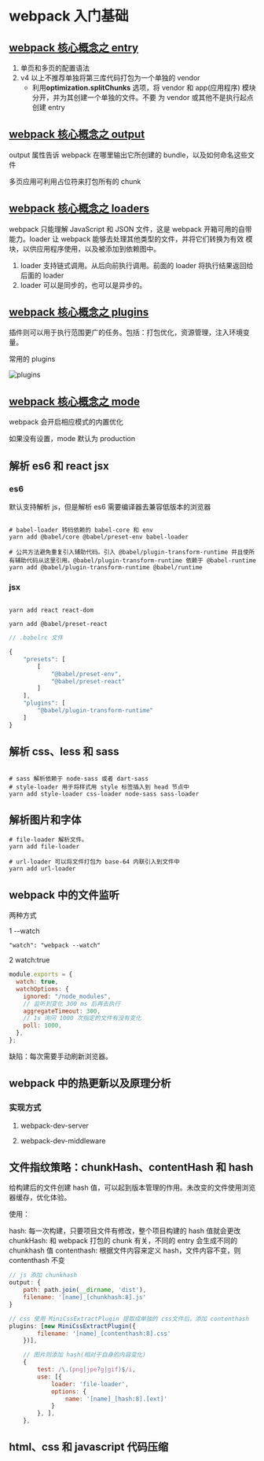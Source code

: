 # webpack 入门基础

## [webpack 核心概念之 entry](https://webpack.docschina.org/concepts/entry-points/)

1. 单页和多页的配置语法
2. v4 以上不推荐单独将第三库代码打包为一个单独的 vendor
   - 利用**optimization.splitChunks** 选项，将 vendor 和 app(应用程序) 模块分开，并为其创建一个单独的文件。不要 为 vendor 或其他不是执行起点创建 entry

## [webpack 核心概念之 output](https://webpack.docschina.org/concepts/output/)

output 属性告诉 webpack 在哪里输出它所创建的 bundle，以及如何命名这些文件

多页应用可利用占位符来打包所有的 chunk

## [webpack 核心概念之 loaders](https://webpack.docschina.org/concepts/loaders/#example)

webpack 只能理解 JavaScript 和 JSON 文件，这是 webpack 开箱可用的自带能力。loader 让 webpack 能够去处理其他类型的文件，并将它们转换为有效 模块，以供应用程序使用，以及被添加到依赖图中。

1. loader 支持链式调用。从后向前执行调用。前面的 loader 将执行结果返回给后面的 loader
2. loader 可以是同步的，也可以是异步的。

## [webpack 核心概念之 plugins](https://webpack.docschina.org/concepts/plugins/)

插件则可以用于执行范围更广的任务。包括：打包优化，资源管理，注入环境变量。

常用的 plugins

![plugins](https://shenggao.oss-cn-beijing.aliyuncs.com/blog/2020/11/plugins.jpeg)

## [webpack 核心概念之 mode](https://webpack.docschina.org/configuration/mode/#usage)

webpack 会开启相应模式的内置优化

如果没有设置，mode 默认为 production

## 解析 es6 和 react jsx

### es6

默认支持解析 js，但是解析 es6 需要编译器去兼容低版本的浏览器

```shell

# babel-loader 转码依赖的 babel-core 和 env
yarn add @babel/core @babel/preset-env babel-loader

# 公共方法避免重复引入辅助代码。引入 @babel/plugin-transform-runtime 并且使所有辅助代码从这里引用。@babel/plugin-transform-runtime 依赖于 @babel-runtime
yarn add @babel/plugin-transform-runtime @babel/runtime

```

### jsx

```shell

yarn add react react-dom

yarn add @babel/preset-react
```

```js
// .babelrc 文件

{
    "presets": [
        [
            "@babel/preset-env",
            "@babel/preset-react"
        ]
    ],
    "plugins": [
        "@babel/plugin-transform-runtime"
    ]
}
```

## 解析 css、less 和 sass

```shell

# sass 解析依赖于 node-sass 或者 dart-sass
# style-loader 用于将样式用 style 标签插入到 head 节点中
yarn add style-loader css-loader node-sass sass-loader

```

## 解析图片和字体

```shell
# file-loader 解析文件。
yarn add file-loader

# url-loader 可以将文件打包为 base-64 内联引入到文件中
yarn add url-loader
```

## webpack 中的文件监听

两种方式

1 --watch

```shell
"watch": "webpack --watch"
```

2 watch:true

```js
module.exports = {
  watch: true,
  watchOptions: {
    ignored: "/node_modules",
    // 监听到变化 300 ms 后再去执行
    aggregateTimeout: 300,
    // 1s 询问 1000 次指定的文件有没有变化
    poll: 1000,
  },
};
```

缺陷：每次需要手动刷新浏览器。

## webpack 中的热更新以及原理分析

### 实现方式

1. webpack-dev-server

2. webpack-dev-middleware

## 文件指纹策略：chunkHash、contentHash 和 hash

给构建后的文件创建 hash 值，可以起到版本管理的作用。未改变的文件使用浏览器缓存，优化体验。

使用：

hash: 每一次构建，只要项目文件有修改，整个项目构建的 hash 值就会更改
chunkHash: 和 webpack 打包的 chunk 有关，不同的 entry 会生成不同的 chunkhash 值
contenthash: 根据文件内容来定义 hash，文件内容不变，则 contenthash 不变

```js
// js 添加 chunkhash
output: {
    path: path.join(__dirname, 'dist'),
    filename: '[name]_[chunkhash:8].js'
}

// css 使用 MiniCssExtractPlugin 提取成单独的 css文件后，添加 contenthash
plugins: [new MiniCssExtractPlugin({
        filename: '[name]_[contenthash:8].css'
    })],

    // 图片则添加 hash(相对于自身的内容变化)
    {
        test: /\.(png|jpe?g|gif)$/i,
        use: [{
            loader: 'file-loader',
            options: {
                name: '[name]_[hash:8].[ext]'
            }
        }, ],
    },
```

## html、css 和 javascript 代码压缩
